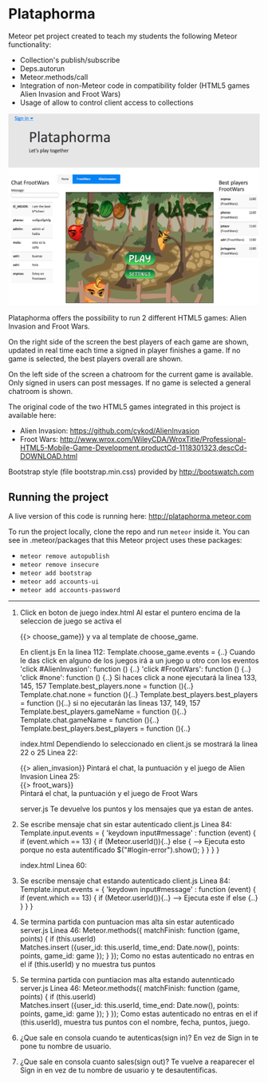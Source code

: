 Plataphorma
===========

Meteor pet project created to teach my students the following Meteor functionality: 

* Collection's publish/subscribe 
* Deps.autorun 
* Meteor.methods/call 
* Integration of non-Meteor code in compatibility folder (HTML5 games Alien Invasion and Froot Wars)
* Usage of allow to control client access to collections

![ScreenShot](/screenshot.png)


Plataphorma offers the possibility to run 2 different HTML5 games: Alien Invasion and Froot Wars. 

On the right side of the screen the best players of each game are shown, updated in real time each time a signed in player finishes a game. If no game is selected, the best players overall are shown.

On the left side of the screen a chatroom for the current game is available. Only signed in users can post messages. If no game is selected a general chatroom is shown.

The original code of the two HTML5 games integrated in this project is available here:
* Alien Invasion: https://github.com/cykod/AlienInvasion
* Froot Wars: http://www.wrox.com/WileyCDA/WroxTitle/Professional-HTML5-Mobile-Game-Development.productCd-1118301323,descCd-DOWNLOAD.html

Bootstrap style (file bootstrap.min.css) provided by http://bootswatch.com


Running the project
-------------------

A live version of this code is running here: http://plataphorma.meteor.com

To run the project locally, clone the repo and run ```meteor``` inside it. You can see in .meteor/packages that this Meteor project uses these packages:
* ```meteor remove autopublish```
* ```meteor remove insecure```
* ```meteor add bootstrap```
* ```meteor add accounts-ui```
* ```meteor add accounts-password```

-------------------

1) Click en boton de juego
    index.html
    Al estar el puntero encima de la seleccion de juego se activa el 
            <div class="span7"> 
            {{> choose_game}}
    y va al template de choose_game.

    En client.js 
    En la linea 112: Template.choose_game.events = {..}
    Cuando le das click en alguno de los juegos irá a un juego u otro con los eventos 
            'click #AlienInvasion': function () {..} 
            'click #FrootWars': function () {..} 
            'click #none': function () {..}
    Si haces click a none ejecutará la linea 133, 145, 157
            Template.best_players.none = function (){..}
            Template.chat.none = function (){..}
            Template.best_players.best_players = function (){..}
    si no ejecutarán las lineas 137, 149, 157
            Template.best_players.gameName = function (){..}
            Template.chat.gameName = function (){..}
            Template.best_players.best_players = function (){..}

    index.html
    Dependiendo lo seleccionado en client.js se mostrará la linea 22 o 25
    Linea 22: 
            <div id='container' class="span7"> {{> alien_invasion}}
        Pintará el chat, la puntuación y el juego de Alien Invasion
    Linea 25:
            <div id="gamecontainer" class="span7"> {{> froot_wars}}  
        Pintará el chat, la puntuación y el juego de Froot Wars

    server.js
    Te devuelve los puntos y los mensajes que ya estan de antes.

 

2) Se escribe mensaje chat sin estar autenticado
    client.js
    Linea 84:
            Template.input.events = {
                'keydown input#message' : function (event) {
	            if (event.which == 13) { 
	                if (Meteor.userId()){..}
	                else {    --> Ejecuta esto porque no esta autentificado
		                $("#login-error").show();
	                }
	            }
                }
            }

    index.html
    Linea 60:
            <div class="alert fade in" id="login-error" style="display:none;">
                <button type="button" class="close">x</button>
                You must be signed in to post messages. ---> muestra este mensaje si intentas escribir
            </div>
        
3) Se escribe mensaje chat estando autenticado
    client.js
    Linea 84:
            Template.input.events = {
                'keydown input#message' : function (event) {
	            if (event.which == 13) { 
	                if (Meteor.userId()){..} --> Ejecuta este if
	                else {..}
	            }
                }
            }

4) Se termina partida con puntuacion mas alta sin estar autenticado
    server.js
    Linea 46:
        Meteor.methods({
            matchFinish: function (game, points) {
        	if (this.userId)   
	            Matches.insert ({user_id: this.userId, 
		    	     time_end: Date.now(),
	    		     points: points,
	    		     game_id: game
	    		});
            }
        });
    Como no estas autenticado no entras en el if (this.userId) y no muestra tus puntos
        
5) Se termina partida con puntiacion mas alta estando autennticado
    server.js
    Linea 46:
        Meteor.methods({
            matchFinish: function (game, points) {
        	if (this.userId)   
	            Matches.insert ({user_id: this.userId, 
		    	     time_end: Date.now(),
	    		     points: points,
	    		     game_id: game
	    		});
            }
        });
    Como estas autenticado no entras en el if (this.userId), muestra tus puntos con el nombre, fecha, puntos, juego.

6) ¿Que sale en consola cuando te autenticas(sign in)?
    En vez de Sign in te pone tu nombre de usuario.

7) ¿Que sale en consola cuanto sales(sign out)?
    Te vuelve a reaparecer el Sign in en vez de tu nombre de usuario y te desautentificas.
